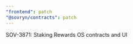 ```yaml
---
"frontend": patch
"@sovryn/contracts": patch
---
```


SOV-3871: Staking Rewards OS contracts and UI
